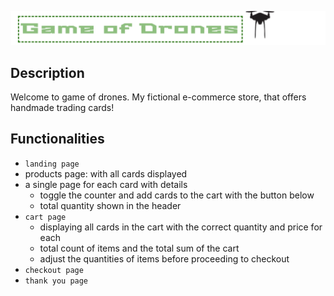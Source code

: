 ![goD Logo](public/godLogo.png)
## Description
Welcome to game of drones. My fictional e-commerce store, that offers handmade trading cards!

## Functionalities
- `landing page`
- products page: with all cards displayed
- a single page for each card with details
  - toggle the counter and add cards to the cart with the button below
  - total quantity shown in the header
- `cart page`
  - displaying all cards in the cart with the correct quantity and price for each
  - total count of items and the total sum of the cart
  - adjust the quantities of items before proceeding to checkout
- `checkout page`
- `thank you page`
